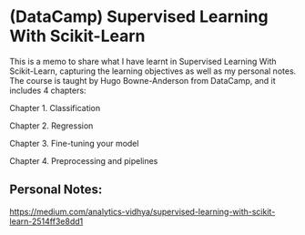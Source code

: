 # (DataCamp) Supervised Learning With Scikit-Learn
This is a memo to share what I have learnt in Supervised Learning With Scikit-Learn, capturing the learning objectives as well as my personal notes. The course is taught by Hugo Bowne-Anderson from DataCamp, and it includes 4 chapters:

Chapter 1. Classification

Chapter 2. Regression

Chapter 3. Fine-tuning your model

Chapter 4. Preprocessing and pipelines

## Personal Notes:
https://medium.com/analytics-vidhya/supervised-learning-with-scikit-learn-2514ff3e8dd1
